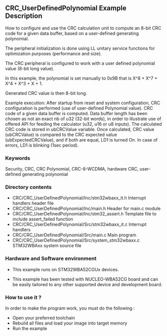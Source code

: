 ## <b>CRC_UserDefinedPolynomial Example Description</b>

How to configure and use the CRC calculation unit to compute an 8-bit CRC code
for a given data buffer, based on a user-defined generating polynomial.

The peripheral initialization is done using LL unitary service functions for
optimization purposes (performance and size).

The CRC peripheral is configured to work with a user defined polynomial value (8-bit long value).

In this example, the polynomial is set manually to 0x9B that is X^8 + X^7 + X^4 + X^3 + X + 1.

Generated CRC value is then 8-bit long.

Example execution:
After startup from reset and system configuration, CRC configuration is performed (use of user-defined Polynomial value).
CRC code of a given data buffer is computed.
Data buffer length has been chosen as not an exact nb of u32 (32-bit words), in order to illustrate
use of offered API for feeding the calculator (u32, u16 or u8 inputs).
The calculated CRC code is stored in ubCRCValue variable.
Once calculated, CRC value (ubCRCValue) is compared to the CRC expected value (ubExpectedCRCValue),
and if both are equal, LD1 is turned On.
In case of errors, LD1 is blinking (1sec period).


### <b>Keywords</b>

Security, CRC, CRC Polynomial, CRC-8-WCDMA, hardware CRC, user-defined generating polynomial


### <b>Directory contents</b>

  - CRC/CRC_UserDefinedPolynomial/Inc/stm32wbaxx_it.h          Interrupt handlers header file
  - CRC/CRC_UserDefinedPolynomial/Inc/main.h                   Header for main.c module
  - CRC/CRC_UserDefinedPolynomial/Inc/stm32_assert.h           Template file to include assert_failed function
  - CRC/CRC_UserDefinedPolynomial/Src/stm32wbaxx_it.c          Interrupt handlers
  - CRC/CRC_UserDefinedPolynomial/Src/main.c                   Main program
  - CRC/CRC_UserDefinedPolynomial/Src/system_stm32wbaxx.c      STM32WBAxx system source file


### <b>Hardware and Software environment</b> 

  - This example runs on STM32WBA52CGUx devices.

  - This example has been tested with NUCLEO-WBA52CG board and can be
    easily tailored to any other supported device and development board.

### <b>How to use it ?</b> 

In order to make the program work, you must do the following :

 - Open your preferred toolchain
 - Rebuild all files and load your image into target memory
 - Run the example

